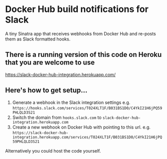 Docker Hub build notifications for Slack
========================================

A tiny Sinatra app that receives webhooks from Docker Hub and re-posts them as Slack formatted hooks.


## There is a running version of this code on Heroku that you are welcome to use

https://slack-docker-hub-integration.herokuapp.com/


## Here's how to get setup...

1. Generate a webhook in the Slack integration settings e.g. `https://hooks.slack.com/services/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`
2. Switch the domain from `hooks.slack.com` to `slack-docker-hub-integration.herokuapp.com`
3. Create a new webhook on Docker Hub with pointing to this url. e.g. `https://slack-docker-hub-integration.herokuapp.com/services/T024XLT1F/B031BS1D0/C4YkI21H6jPQ59PHLQLD3S21`


Alternatively you could host the code yourself.
